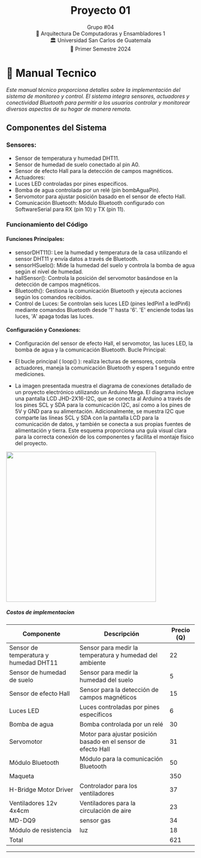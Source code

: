 <h1 align="center">Proyecto 01</h1>


<div align="center">
Grupo #04
</div>
<div align="center">
📕 Arquitectura De Computadoras y Ensambladores 1
</div>
<div align="center"> 🏛 Universidad San Carlos de Guatemala</div>
<div align="center"> 📆 Primer Semestre 2024</div>


# 📍 Manual Tecnico

*Este manual técnico proporciona detalles sobre la implementación del sistema de monitoreo y control. El sistema integra sensores, actuadores y conectividad Bluetooth para permitir a los usuarios controlar y monitorear diversos aspectos de su hogar de manera remota.*

## Componentes del Sistema
### Sensores:

-  Sensor de temperatura y humedad DHT11.
-  Sensor de humedad de suelo conectado al pin A0.
-  Sensor de efecto Hall para la detección de campos magnéticos.
-  Actuadores:
- Luces LED controladas por pines específicos.
- Bomba de agua controlada por un relé (pin bombAguaPin).
- Servomotor para ajustar posición basado en el sensor de efecto Hall.
- Comunicación Bluetooth: Módulo Bluetooth configurado con SoftwareSerial para RX (pin 10) y TX (pin 11).
  

### Funcionamiento del Código
#### Funciones Principales:

-  sensorDHT11(): Lee la humedad y temperatura de la casa utilizando  el sensor DHT11 y envía datos a través de Bluetooth.
-  sensorHSuelo(): Mide la humedad del suelo y controla la bomba de agua según el nivel de humedad.
-  hallSensor(): Controla la posición del servomotor basándose en la detección de campos magnéticos.
-  Bluetooth(): Gestiona la comunicación Bluetooth y ejecuta acciones según los comandos recibidos.
-  Control de Luces: Se controlan seis luces LED (pines ledPin1 a ledPin6) mediante comandos Bluetooth desde '1' hasta '6'. 'E' enciende todas las luces, 'A' apaga   todas las luces.

#### Configuración y Conexiones:

- Configuración del sensor de efecto Hall, el servomotor, las luces LED, la bomba de agua y la comunicación Bluetooth.
Bucle Principal:

- El bucle principal ( loop() ): realiza lecturas de sensores, controla actuadores, maneja la comunicación Bluetooth y espera 1 segundo entre mediciones.

- La imagen presentada muestra el diagrama de conexiones detallado de un proyecto electrónico utilizando un Arduino Mega. El diagrama incluye una pantalla LCD JHD-2X16-I2C, que se conecta al Arduino a través de los pines SCL y SDA para la comunicación I2C, así como a los pines de 5V y GND para su alimentación. Adicionalmente, se muestra I2C que comparte las líneas SCL y SDA con la pantalla LCD para la comunicación de datos, y también se conecta a sus propias fuentes de alimentación y tierra. Este esquema proporciona una guía visual clara para la correcta conexión de los componentes y facilita el montaje físico del proyecto.

<img src="./imagenes/diagrama arqui.bmp" width="400">

##### Costos de implementacion

| Componente | Descripción | Precio (Q)|
|------------|-------------|--------|
| Sensor de temperatura y humedad DHT11 | Sensor para medir la temperatura y humedad del ambiente | 22 |
| Sensor de humedad de suelo | Sensor para medir la humedad del suelo | 5 |
| Sensor de efecto Hall | Sensor para la detección de campos magnéticos | 15 |
| Luces LED | Luces controladas por pines específicos | 6 |
| Bomba de agua | Bomba controlada por un relé | 30  |
| Servomotor | Motor para ajustar posición basado en el sensor de efecto Hall | 31 |
| Módulo Bluetooth | Módulo para la comunicación Bluetooth | 50 |
| Maqueta          |                                       | 350  |
| H-Bridge Motor Driver | Controlador para los ventiladores | 37 |
| Ventiladores 12v 4x4cm | Ventiladores para la circulación de aire | 23 |
| MD-DQ9 | sensor gas | 34 |
| Módulo de resistencia |  luz | 18 |
| Total |  | 621 |


---


